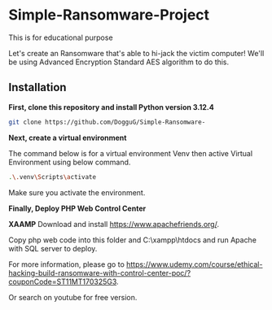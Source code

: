 # Simple-Ransomware-Project
This is for educational purpose

Let's create an Ransomware that's able to hi-jack the victim computer! We'll be using Advanced Encryption Standard AES algorithm to do this.


## Installation

**First, clone this repository and install Python version 3.12.4**

```bash
git clone https://github.com/DogguG/Simple-Ransomware-
```

**Next, create a virtual environment**

The command below is for a virtual environment Venv then active Virtual Environment using below command.
```bash
.\.venv\Scripts\activate
```

Make sure you activate the environment.

**Finally, Deploy PHP Web Control Center**

**XAAMP**
Download and install https://www.apachefriends.org/.

Copy php web code into this folder and C:\xampp\htdocs and run Apache with SQL server to deploy.

For more information, please go to https://www.udemy.com/course/ethical-hacking-build-ransomware-with-control-center-poc/?couponCode=ST11MT170325G3.

Or search on youtube for free version.


